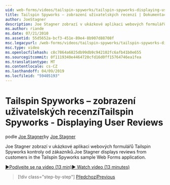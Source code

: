 ```yaml
---
uid: web-forms/videos/tailspin-spyworks/tailspin-spyworks-displaying-user-reviews
title: Tailspin Spyworks – zobrazení uživatelských recenzí | Dokumentace Microsoftu
author: JoeStagner
description: Joe Stagner zobrazí v ukázkové aplikaci webových formulářů Tailspin Spyworks kontroly od zákazníků.
ms.author: riande
ms.date: 07/21/2010
ms.assetid: 55d5652a-bcf3-451e-89e4-8b907d88708f
msc.legacyurl: /web-forms/videos/tailspin-spyworks/tailspin-spyworks-displaying-user-reviews
msc.type: video
ms.openlocfilehash: c8c7864a6825db99db9c942102fc6afb41b0e655
ms.sourcegitcommit: 0f1119340e4464720cfd16d0ff15764746ea1fea
ms.translationtype: MT
ms.contentlocale: cs-CZ
ms.lasthandoff: 04/09/2019
ms.locfileid: "59405193"
---
```

# <a name="tailspin-spyworks---displaying-user-reviews"></a><span data-ttu-id="8e688-103">Tailspin Spyworks – zobrazení uživatelských recenzí</span><span class="sxs-lookup"><span data-stu-id="8e688-103">Tailspin Spyworks - Displaying User Reviews</span></span>

<span data-ttu-id="8e688-104">podle [Joe Stagner](https://github.com/JoeStagner)</span><span class="sxs-lookup"><span data-stu-id="8e688-104">by [Joe Stagner](https://github.com/JoeStagner)</span></span>

<span data-ttu-id="8e688-105">Joe Stagner zobrazí v ukázkové aplikaci webových formulářů Tailspin Spyworks kontroly od zákazníků.</span><span class="sxs-lookup"><span data-stu-id="8e688-105">Joe Stagner displays reviews from customers in the Tailspin Spyworks sample Web Forms application.</span></span>

[<span data-ttu-id="8e688-106">&#9654;Podívejte se na video (13 min)</span><span class="sxs-lookup"><span data-stu-id="8e688-106">&#9654; Watch video (13 minutes)</span></span>](https://channel9.msdn.com/Blogs/ASP-NET-Site-Videos/tailspin-spyworks-displaying-user-reviews)

> [!div class="step-by-step"]
> [<span data-ttu-id="8e688-107">Předchozí</span><span class="sxs-lookup"><span data-stu-id="8e688-107">Previous</span></span>](tailspin-spyworks-adding-user-product-reviews.md)
